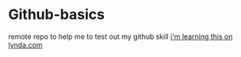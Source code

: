 # Github-basics
remote repo to help me to test out my github skill
[ i'm learning this on lynda.com ](hyyp://lynda.com)
